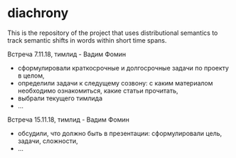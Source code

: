 # diachrony
This is the repository of the project that uses distributional semantics to track semantic shifts in words within short time spans.

Встреча 7.11.18, тимлид - Вадим Фомин
- сформулировали краткосрочные и долгосрочные задачи по проекту в целом,
- определили задачи к следущему созвону: с каким материалом необходимо ознакомиться, какие статьи прочитать,
- выбрали текущего тимлида
- ...

Встреча 15.11.18, тимлид - Вадим Фомин
- обсудили, что должно быть в презентации: сформулировали цель, задачи, сложности,
- ...
